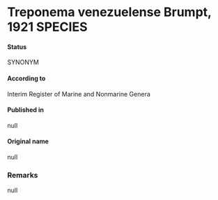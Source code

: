 Treponema venezuelense Brumpt, 1921 SPECIES
=======

#### Status
SYNONYM

#### According to
Interim Register of Marine and Nonmarine Genera

#### Published in
null

#### Original name
null

### Remarks
null